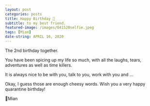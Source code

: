 ```yaml
---
layout: post
categories: posts
title: Happy Birthday 🎂
subtitle: to my best friend.
featured-image: /images/041520selfie.jpeg
tags: [Mian]
date-string: APRIL 16, 2020
---
```


The 2nd birthday together. 

<p>

	
</p>

You have been spicing up my life so much, with all the laughs, tears, adventures as well as time killers.
<p>
	

</p>

It is always nice to be with you, talk to you, work with you and ...
<p>
	
</p>

Okay, I guess those are enough cheesy words. Wish you a very happy quarantine birthday!
<p>
	
</p>

🤗Mian

